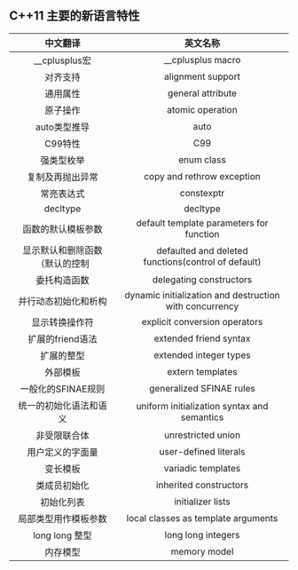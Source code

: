 ## C++11 主要的新语言特性     
|中文翻译|英文名称|       
|:------:|:------:|       
|__cplusplus宏|__cplusplus macro|       
|对齐支持|alignment support|      
|通用属性|general attribute|      
|原子操作|atomic operation|     
|auto类型推导|auto|       
|C99特性|C99|     
|强类型枚举|enum class|       
|复制及再抛出异常|copy and rethrow exception|     
|常亮表达式|constexptr|     
|decltype|decltype|     
|函数的默认模板参数|default template parameters for function|     
|显示默认和删除函数（默认的控制|defaulted and deleted functions(control of default)|      
|委托构造函数|delegating constructors|      
|并行动态初始化和析构|dynamic initialization and destruction with concurrency|      
|显示转换操作符|explicit conversion operators|      
|扩展的friend语法|extended friend syntax|     
|扩展的整型|extended integer types|     
|外部模板|extern templates|       
|一般化的SFINAE规则|generalized SFINAE rules|     
|统一的初始化语法和语义|uniform initialization syntax and semantics|      
|非受限联合体|unrestricted union|       
|用户定义的字面量|user-defined literals|      
|变长模板|variadic templates|       
|类成员初始化|inherited constructors|     
|初始化列表|initializer lists|      
|局部类型用作模板参数|local classes as template arguments|      
|long long 整型|long long integers|       
|内存模型|memory model|     
